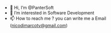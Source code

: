 - 👋 Hi, I’m @PanterSoft
- 👀 I’m interested in Software Development
- 📫 How to reach me ? you can write me a Email (nicodimarcotv@gmail.com)

<!---
PanterSoft/PanterSoft is a ✨ special ✨ repository because its `README.md` (this file) appears on your GitHub profile.
You can click the Preview link to take a look at your changes.
--->

